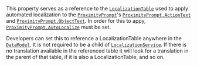 This property serves as a reference to the [`LocalizationTable`](https://create.roblox.com/docs/reference/engine/classes/LocalizationTable) used
to apply automated localization to the [`ProximityPrompt`](https://create.roblox.com/docs/reference/engine/classes/ProximityPrompt)'s
[`ProximityPrompt.ActionText`](https://create.roblox.com/docs/reference/engine/classes/ProximityPrompt#ActionText) and [`ProximityPrompt.ObjectText`](https://create.roblox.com/docs/reference/engine/classes/ProximityPrompt#ObjectText).
In order for this to appy, [`ProximityPrompt.AutoLocalize`](https://create.roblox.com/docs/reference/engine/classes/ProximityPrompt#AutoLocalize) must be
set.

Developers can set this to reference a LocalizationTable anywhere in the
[`DataModel`](https://create.roblox.com/docs/reference/engine/classes/DataModel). It is not required to be a child of
[`LocalizationService`](https://create.roblox.com/docs/reference/engine/classes/LocalizationService). If there is no translation available in the
referenced table it will look for a translation in the parent of that
table, if it is also a LocalizationTable, and so on.